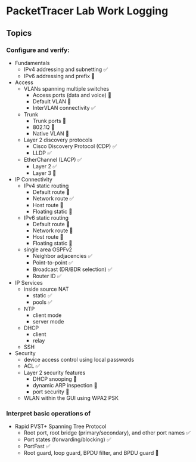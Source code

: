 # PacketTracer Lab Work Logging

## Topics
### Configure and verify:
- Fundamentals
    - IPv4 addressing and subnetting ✅
    - IPv6 addressing and prefix 📝
- Access
    - VLANs spanning multiple switches
        - Access ports (data and voice) 📝
        - Default VLAN 📝
        - InterVLAN connectivity ✅
    - Trunk
        - Trunk ports 📝
        - 802.1Q 📝
        - Native VLAN 📝
    - Layer 2 discovery protocols
        - Cisco Discovery Protocol (CDP) ✅
        - LLDP ✅
    - EtherChannel (LACP) ✅
        - Layer 2 ✅
        - Layer 3 📝
- IP Connectivity
    - IPv4 static routing
        - Default route 📝
        - Network route ✅
        - Host route 📝
        - Floating static 📝
    - IPv6 static routing
        - Default route 📝
        - Network route 📝
        - Host route 📝
        - Floating static 📝
    - single area OSPFv2
        - Neighbor adjacencies ✅
        - Point-to-point ✅
        - Broadcast (DR/BDR selection) ✅
        - Router ID ✅
- IP Services
    - inside source NAT
        - static ✅
        - pools ✅
    - NTP
        - client mode
        - server mode
    - DHCP
        - client
        - relay
    - SSH
- Security
    - device access control using local passwords
    - ACL ✅
    - Layer 2 security features
        - DHCP snooping 📝
        - dynamic ARP inspection 📝
        - port security 📝
    - WLAN within the GUI using WPA2 PSK

### Interpret basic operations of 
- Rapid PVST+ Spanning Tree Protocol
    - Root port, root bridge (primary/secondary), and other port names ✅
    - Port states (forwarding/blocking) ✅
    - PortFast ✅
    - Root guard, loop guard, BPDU filter, and BPDU guard 📝
